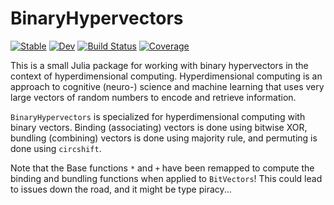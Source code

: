 # BinaryHypervectors

[![Stable](https://img.shields.io/badge/docs-stable-blue.svg)](https://smith-garrett.github.io/BinaryHypervectors.jl/stable/)
[![Dev](https://img.shields.io/badge/docs-dev-blue.svg)](https://smith-garrett.github.io/BinaryHypervectors.jl/dev/)
[![Build Status](https://github.com/smith-garrett/BinaryHypervectors.jl/actions/workflows/CI.yml/badge.svg?branch=main)](https://github.com/smith-garrett/BinaryHypervectors.jl/actions/workflows/CI.yml?query=branch%3Amain)
[![Coverage](https://codecov.io/gh/smith-garrett/BinaryHypervectors.jl/branch/main/graph/badge.svg)](https://codecov.io/gh/smith-garrett/BinaryHypervectors.jl)

This is a small Julia package for working with binary hypervectors in the context of hyperdimensional computing. Hyperdimensional computing is an approach to cognitive (neuro-) science and machine learning that uses very large vectors of random numbers to encode and retrieve information.

`BinaryHypervectors` is specialized for hyperdimensional computing with binary vectors. Binding (associating) vectors is done using bitwise XOR, bundling (combining) vectors is done using majority rule, and permuting is done using `circshift`.

Note that the Base functions `*` and `+` have been remapped to compute the binding and bundling functions when applied to `BitVectors`! This could lead to issues down the road, and it might be type piracy...
